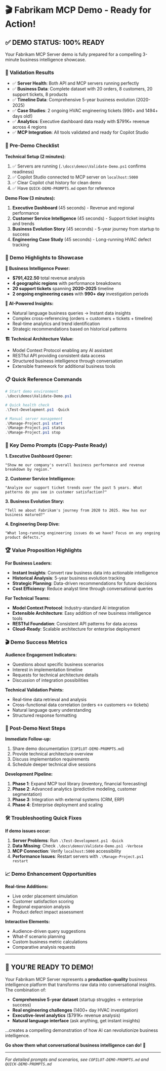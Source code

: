 # 🎬 Fabrikam MCP Demo - Ready for Action! 

## ✅ **DEMO STATUS: 100% READY** 

Your Fabrikam MCP Server demo is fully prepared for a compelling 3-minute business intelligence showcase.

### 🎯 **Validation Results**
- ✅ **Server Health**: Both API and MCP servers running perfectly
- ✅ **Business Data**: Complete dataset with 20 orders, 8 customers, 20 support tickets, 8 products
- ✅ **Timeline Data**: Comprehensive 5-year business evolution (2020-2025) 
- ✅ **Case Studies**: 2 ongoing HVAC engineering tickets (990+ and 1494+ days old!)
- ✅ **Analytics**: Executive dashboard data ready with $791K+ revenue across 4 regions
- ✅ **MCP Integration**: All tools validated and ready for Copilot Studio

### 🚀 **Pre-Demo Checklist**

**Technical Setup (2 minutes):**
1. ✅ Servers are running (`.\docs\demos\Validate-Demo.ps1` confirms readiness)
2. ✅ Copilot Studio connected to MCP server on `localhost:5000`
3. ✅ Clear Copilot chat history for clean demo
4. ✅ Have `QUICK-DEMO-PROMPTS.md` open for reference

**Demo Flow (3 minutes):**
1. **Executive Dashboard** (45 seconds) - Revenue and regional performance
2. **Customer Service Intelligence** (45 seconds) - Support ticket insights and trends  
3. **Business Evolution Story** (45 seconds) - 5-year journey from startup to success
4. **Engineering Case Study** (45 seconds) - Long-running HVAC defect tracking

### 🎪 **Demo Highlights to Showcase**

**💼 Business Intelligence Power:**
- **$791,422.50** total revenue analysis
- **4 geographic regions** with performance breakdowns
- **20 support tickets** spanning **2020-2025** timeline
- **2 ongoing engineering cases** with **990+ day** investigation periods

**🧠 AI-Powered Insights:**
- Natural language business queries → Instant data insights
- Complex cross-referencing (orders + customers + tickets + timeline)
- Real-time analytics and trend identification
- Strategic recommendations based on historical patterns

**🏗️ Technical Architecture Value:**
- Model Context Protocol enabling any AI assistant
- RESTful API providing consistent data access
- Structured business intelligence through conversation
- Extensible framework for additional business tools

### 📋 **Quick Reference Commands**

```powershell
# Start demo environment
.\docs\demos\Validate-Demo.ps1

# Quick health check
.\Test-Development.ps1 -Quick

# Manual server management
.\Manage-Project.ps1 start
.\Manage-Project.ps1 status
.\Manage-Project.ps1 stop
```

### 🎯 **Key Demo Prompts (Copy-Paste Ready)**

**1. Executive Dashboard Opener:**
```
"Show me our company's overall business performance and revenue breakdown by region."
```

**2. Customer Service Intelligence:**
```
"Analyze our support ticket trends over the past 5 years. What patterns do you see in customer satisfaction?"
```

**3. Business Evolution Story:**
```
"Tell me about Fabrikam's journey from 2020 to 2025. How has our business matured?"
```

**4. Engineering Deep Dive:**
```
"What long-running engineering issues do we have? Focus on any ongoing product defects."
```

### 🏆 **Value Proposition Highlights**

**For Business Leaders:**
- **Instant Insights**: Convert raw business data into actionable intelligence
- **Historical Analysis**: 5-year business evolution tracking
- **Strategic Planning**: Data-driven recommendations for future decisions
- **Cost Efficiency**: Reduce analyst time through conversational queries

**For Technical Teams:**
- **Model Context Protocol**: Industry-standard AI integration
- **Extensible Architecture**: Easy addition of new business intelligence tools
- **RESTful Foundation**: Consistent API patterns for data access
- **Cloud-Ready**: Scalable architecture for enterprise deployment

### 🎬 **Demo Success Metrics**

**Audience Engagement Indicators:**
- Questions about specific business scenarios
- Interest in implementation timeline
- Requests for technical architecture details
- Discussion of integration possibilities

**Technical Validation Points:**
- Real-time data retrieval and analysis
- Cross-functional data correlation (orders ↔ customers ↔ tickets)
- Natural language query understanding
- Structured response formatting

### 🔄 **Post-Demo Next Steps**

**Immediate Follow-up:**
1. Share demo documentation (`COPILOT-DEMO-PROMPTS.md`)
2. Provide technical architecture overview
3. Discuss implementation requirements
4. Schedule deeper technical dive sessions

**Development Pipeline:**
1. **Phase 1**: Expand MCP tool library (inventory, financial forecasting)
2. **Phase 2**: Advanced analytics (predictive modeling, customer segmentation)
3. **Phase 3**: Integration with external systems (CRM, ERP)
4. **Phase 4**: Enterprise deployment and scaling

### 🛠️ **Troubleshooting Quick Fixes**

**If demo issues occur:**
1. **Server Problems**: Run `.\Test-Development.ps1 -Quick` 
2. **Data Missing**: Check `.\docs\demos\Validate-Demo.ps1 -Verbose`
3. **MCP Connection**: Verify `localhost:5000` accessibility
4. **Performance Issues**: Restart servers with `.\Manage-Project.ps1 restart`

### 📈 **Demo Enhancement Opportunities**

**Real-time Additions:**
- Live order placement simulation
- Customer satisfaction scoring
- Regional expansion analysis
- Product defect impact assessment

**Interactive Elements:**
- Audience-driven query suggestions
- What-if scenario planning
- Custom business metric calculations
- Comparative analysis requests

---

## 🚀 **YOU'RE READY TO DEMO!**

Your Fabrikam MCP Server represents a **production-quality** business intelligence platform that transforms raw data into conversational insights. The combination of:

- **Comprehensive 5-year dataset** (startup struggles → enterprise success)
- **Real engineering challenges** (1400+ day HVAC investigation)
- **Executive-level analytics** ($791K+ revenue analysis)
- **Natural language interface** (ask anything, get instant insights)

...creates a compelling demonstration of how AI can revolutionize business intelligence.

**Go show them what conversational business intelligence can do!** 🎯

---

*For detailed prompts and scenarios, see `COPILOT-DEMO-PROMPTS.md` and `QUICK-DEMO-PROMPTS.md`*
